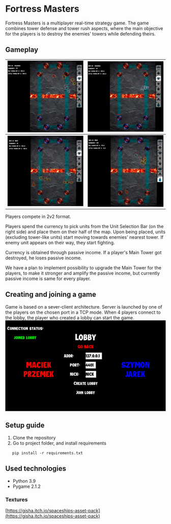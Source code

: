 # Fortress Masters
Fortress Masters is a multiplayer real-time strategy game. 
The game combines tower defense and tower rush aspects, 
where the main objective for the players is to 
destroy the enemies' towers while defending theirs.

## Gameplay
| ![Screen 1](resources/img/screenshots/screen1.png) | ![Screen 2](resources/img/screenshots/screen2.png) |
|----------------------------------------------------|----------------------------------------------------|
| ![Screen 3](resources/img/screenshots/screen3.png) | ![Screen 4](resources/img/screenshots/screen4.png) |
Players compete in 2v2 format. 

Players spend the currency to pick units from the Unit Selection Bar (on the right side) and place them on their half of the map. 
Upon being placed, units (excluding tower-like units) start moving towards enemies' nearest tower.
If enemy unit appears on their way, they start fighting. 

Currency is obtained through passive income. 
If a player's Main Tower got destroyed, he loses passive income.

We have a plan to implement possibility to upgrade the Main Tower 
for the players, to make it stronger and amplify the passive income, 
but currently passive income is same for every player.

## Creating and joining a game
Game is based on a sever-client architecture. 
Server is launched by one of the players on the chosen port in a TCP mode.
When 4 players connect to the lobby, the player who created a lobby can start the game.
![Screen 4](resources/img/screenshots/screen5.png)

## Setup guide
1. Clone the repository
2. Go to project folder, and install requirements
```
   pip install -r requirements.txt
```
## Used technologies
 - Python 3.9
 - Pygame 2.1.2
### Textures
[https://gisha.itch.io/spaceships-asset-pack](https://gisha.itch.io/spaceships-asset-pack)



